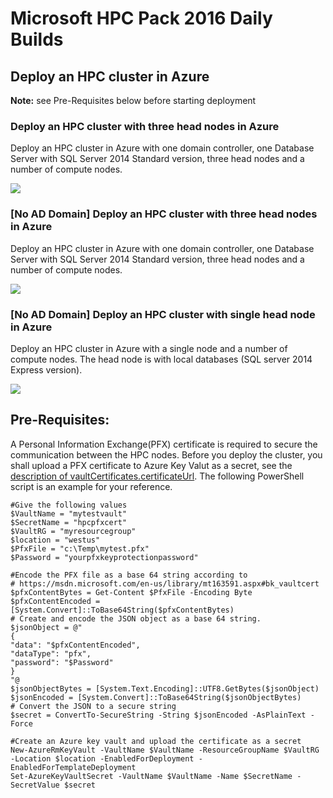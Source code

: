 # Microsoft HPC Pack 2016 Daily Builds

## Deploy an HPC cluster in Azure
**Note:** see Pre-Requisites below before starting deployment
### Deploy an HPC cluster with three head nodes in Azure
Deploy an HPC cluster in Azure with one domain controller, one Database Server with SQL Server 2014 Standard version, three head nodes and a number of compute nodes.

<a href="https://portal.azure.com/#create/Microsoft.Template/uri/https%3A%2F%2Fraw.githubusercontent.com%2Fsunbinzhu%2FHPCPack2016%2Fmaster%2Fnewcluster-three-hns-daily%2Fazuredeploy.json" target="_blank">
    <img src="http://azuredeploy.net/deploybutton.png"/>
</a>

### [No AD Domain] Deploy an HPC cluster with three head nodes in Azure
Deploy an HPC cluster in Azure with one domain controller, one Database Server with SQL Server 2014 Standard version, three head nodes and a number of compute nodes.

<a href="https://portal.azure.com/#create/Microsoft.Template/uri/https%3A%2F%2Fraw.githubusercontent.com%2Fsunbinzhu%2FHPCPack2016%2Fmaster%2Fnewcluster-three-hns-noad-daily%2Fazuredeploy.json" target="_blank">
    <img src="http://azuredeploy.net/deploybutton.png"/>
</a>

### [No AD Domain] Deploy an HPC cluster with single head node in Azure
Deploy an HPC cluster in Azure with a single node and a number of compute nodes. The head node is with local databases (SQL server 2014 Express version).

<a href="https://portal.azure.com/#create/Microsoft.Template/uri/https%3A%2F%2Fraw.githubusercontent.com%2Fsunbinzhu%2FHPCPack2016%2Fmaster%2Fnewcluster-single-hn-noad-daily%2Fazuredeploy.json" target="_blank">
    <img src="http://azuredeploy.net/deploybutton.png"/>
</a>

## Pre-Requisites:

A Personal Information Exchange(PFX) certificate is required to secure the communication between the HPC nodes. Before you deploy the cluster, you shall upload a PFX certificate to Azure Key Valut as a secret, see the [description of vaultCertificates.certificateUrl]( https://msdn.microsoft.com/en-us/library/mt163591.aspx#bk_vaultcert). The following PowerShell script is an example for your reference.

    #Give the following values
    $VaultName = "mytestvault"
    $SecretName = "hpcpfxcert"
    $VaultRG = "myresourcegroup"
    $location = "westus"
    $PfxFile = "c:\Temp\mytest.pfx"
    $Password = "yourpfxkeyprotectionpassword"

    #Encode the PFX file as a base 64 string according to 
    # https://msdn.microsoft.com/en-us/library/mt163591.aspx#bk_vaultcert
    $pfxContentBytes = Get-Content $PfxFile -Encoding Byte
    $pfxContentEncoded = [System.Convert]::ToBase64String($pfxContentBytes)
    # Create and encode the JSON object as a base 64 string.
    $jsonObject = @"
    {
    "data": "$pfxContentEncoded",
    "dataType": "pfx",
    "password": "$Password"
    }
    "@
    $jsonObjectBytes = [System.Text.Encoding]::UTF8.GetBytes($jsonObject)
    $jsonEncoded = [System.Convert]::ToBase64String($jsonObjectBytes)
    # Convert the JSON to a secure string
    $secret = ConvertTo-SecureString -String $jsonEncoded -AsPlainText -Force

    #Create an Azure key vault and upload the certificate as a secret
    New-AzureRmKeyVault -VaultName $VaultName -ResourceGroupName $VaultRG -Location $location -EnabledForDeployment -EnabledForTemplateDeployment
    Set-AzureKeyVaultSecret -VaultName $VaultName -Name $SecretName -SecretValue $secret
